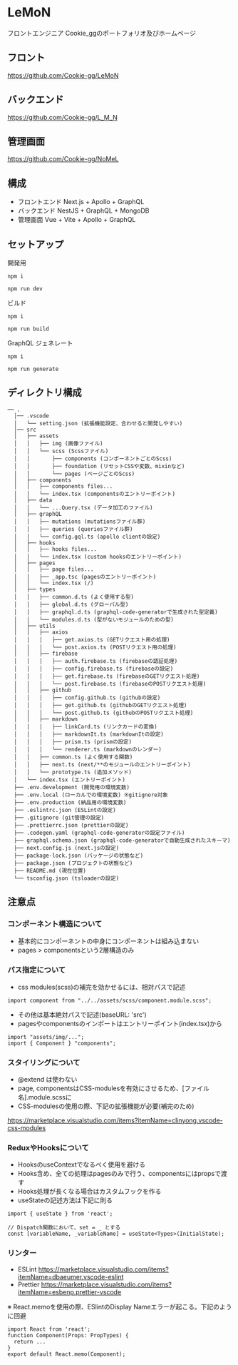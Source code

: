 # LeMoN
フロントエンジニア Cookie_ggのポートフォリオ及びホームページ

## フロント
https://github.com/Cookie-gg/LeMoN
## バックエンド
https://github.com/Cookie-gg/L_M_N
## 管理画面
https://github.com/Cookie-gg/NoMeL

## 構成
* フロントエンド
Next.js + Apollo + GraphQL
* バックエンド
NestJS + GraphQL + MongoDB
* 管理画面
Vue + Vite + Apollo + GraphQL


## セットアップ
開発用
```
npm i

npm run dev
```
ビルド
```
npm i

npm run build
```
GraphQL ジェネレート
```
npm i 

npm run generate
```

## ディレクトリ構成
```
── .
  │── .vscode
  │   └── setting.json (拡張機能設定、合わせると開発しやすい)
  │── src
  │   ├── assets
  │   │   ├── img (画像ファイル)
  │   │   └── scss (Scssファイル)
  │   │       ├── components (コンポーネントごとのScss)
  │   │       ├── foundation (リセットCSSや変数、mixinなど)
  │   │       └── pages (ページごとのScss)
  │   ├── components
  │   │   ├── components files...
  │   │   └── index.tsx (componentsのエントリーポイント)
  │   ├── data
  │   │   └── ...Query.tsx (データ加工のファイル)
  │   ├── graphQL
  │   │   ├── mutations (mutationsファイル群)
  │   │   ├── queries (queriesファイル群)
  │   │   └── config.gql.ts (apollo clientの設定)
  │   ├── hooks
  │   │   ├── hooks files...
  │   │   └── index.tsx (custom hooksのエントリーポイント)
  │   ├── pages
  │   │   ├── page files...
  │   │   ├── _app.tsc (pagesのエントリーポイント)
  │   │   └── index.tsx (/)
  │   ├── types
  │   │   ├── common.d.ts (よく使用する型)
  │   │   ├── global.d.ts (グローバル型)
  │   │   ├── graphql.d.ts (graphql-code-generatorで生成された型定義)
  │   │   └── modules.d.ts (型がないモジュールのための型)
  │   ├── utils
  │   │   ├── axios
  │   │   │   ├── get.axios.ts (GETリクエスト用の処理)
  │   │   │   └── post.axios.ts (POSTリクエスト用の処理)
  │   │   ├── firebase
  │   │   │   ├── auth.firebase.ts (firebaseの認証処理)
  │   │   │   ├── config.firebase.ts (firebaseの設定)
  │   │   │   ├── get.firebase.ts (firebaseのGETリクエスト処理)
  │   │   │   └── post.firebase.ts (firebaseのPOSTリクエスト処理)
  │   │   ├── github
  │   │   │   ├── config.github.ts (githubの設定)
  │   │   │   ├── get.github.ts (githubのGETリクエスト処理)
  │   │   │   └── post.github.ts (githubのPOSTリクエスト処理)
  │   │   ├── markdown
  │   │   │   ├── linkCard.ts (リンクカードの変換)
  │   │   │   ├── markdownIt.ts (markdownItの設定)
  │   │   │   ├── prism.ts (prismの設定)
  │   │   │   └── renderer.ts (markdownのレンダー)
  │   │   ├── common.ts (よく使用する関数)
  │   │   ├── next.ts (next/**のモジュールのエントリーポイント)
  │   │   └── prototype.ts (追加メソッド)
  │   └── index.tsx (エントリーポイント)
  ├── .env.development (開発用の環境変数)
  ├── .env.local (ローカルでの環境変数) ※gitignore対象
  ├── .env.production (納品用の環境変数)
  ├── .eslintrc.json (ESLintの設定)
  ├── .gitignore (git管理の設定)
  ├── .prettierrc.json (prettierの設定)
  ├── .codegen.yaml (graphql-code-generatorの設定ファイル)
  ├── graphql.schema.json (graphql-code-generatorで自動生成されたスキーマ)
  ├── next.config.js (next.jsの設定)
  ├── package-lock.json (パッケージの状態など)
  ├── package.json (プロジェクトの状態など)
  ├── README.md (現在位置)
  └── tsconfig.json (tsloaderの設定)
```

## 注意点

### コンポーネント構造について
* 基本的にコンポーネントの中身にコンポーネントは組み込まない
* pages > componentsという2層構造のみ

### パス指定について
* css modules(scss)の補完を効かせるには、相対パスで記述
```tsx
import component from "../../assets/scss/component.module.scss";
```
* その他は基本絶対パスで記述(baseURL: 'src')
* pagesやcomponentsのインポートはエントリーポイント(index.tsx)から
```tsx
import "assets/img/...";
import { Component } "components";
```

### スタイリングについて
* @extend は使わない
* page, componentsはCSS-modulesを有効にさせるため、[ファイル名].module.scssに
* CSS-modulesの使用の際、下記の拡張機能が必要(補完のため)

https://marketplace.visualstudio.com/items?itemName=clinyong.vscode-css-modules


### ReduxやHooksについて
* HooksのuseContextでなるべく使用を避ける
* Hooks含め、全ての処理はpagesのみで行う、componentsにはpropsで渡す
* Hooks処理が長くなる場合はカスタムフックを作る
* useStateの記述方法は下記に則る
```tsx
import { useState } from 'react';

// Dispatch関数において、set = _ とする
const [variableName, _variableName] = useState<Types>(InitialState);
```

### リンター
* ESLint 
https://marketplace.visualstudio.com/items?itemName=dbaeumer.vscode-eslint
* Prettier
https://marketplace.visualstudio.com/items?itemName=esbenp.prettier-vscode

※ React.memoを使用の際、ESlintのDisplay Nameエラーが起こる。下記のように回避
```tsx 
import React from 'react';
function Component(Props: PropTypes) {
  return ...
}
export default React.memo(Component);
```